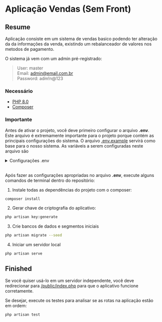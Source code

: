 # Aplicação Vendas (Sem Front)

## Resume
Aplicação consiste em um sistema de vendas basico podendo ter alteração da da informações da venda, existindo um rebalanceador de valores nos metodos de pagamento.

O sistema já vem com um admin pré-registrado:
> User: master <br/>
> Email: admin@email.com.br <br/>
> Password: adm!n@123 <br/>

### Necessário
 - [PHP 8.0](https://www.php.net/)
 - [Composer](https://getcomposer.org/)

### Importante
Antes de ativar o projeto, você deve primeiro configurar o arquivo **.env**. Este arquivo é extremamente importante para o projeto porque contém as principais configurações do sistema. O arquivo [.env.example](./.env.example) servirá como base para o nosso sistema. As variáveis ​​a serem configuradas neste arquivo são
 
<details>
<summary>Configurações .env</summary>

### Database
`DB_HOST`-> host de banco de dados<br>
`DB_DATABASE`->O banco de dados principal<br>
`DB_PORT`->Porta usada no sistema de banco de dados<br>
`DB_USERNAME`->usuário do banco de dados<br>
`DB_PASSWORD`->senha do banco de dados<br>

</details>
<br>

Após fazer as configurações apropriadas no arquivo **.env**, execute alguns comandos de terminal dentro do repositório:

1. Instale todas as dependências do projeto com o composer:
```bash
composer install
```
2. Gerar chave de criptografia do aplicativo:
```bash
php artisan key:generate
```
3. Crie bancos de dados e segmentos iniciais
```bash
php artisan migrate --seed
```
4. Iniciar um servidor local
```bash
php artisan serve
```

## Finished
Se você quiser usá-lo em um servidor independente, você deve redirecionar para [/public/index.php](public/index.php) para que o aplicativo funcione corretamente.

Se desejar, execute os testes para analisar se as rotas na aplicação estão em ordem:
```bash
php artisan test
```
